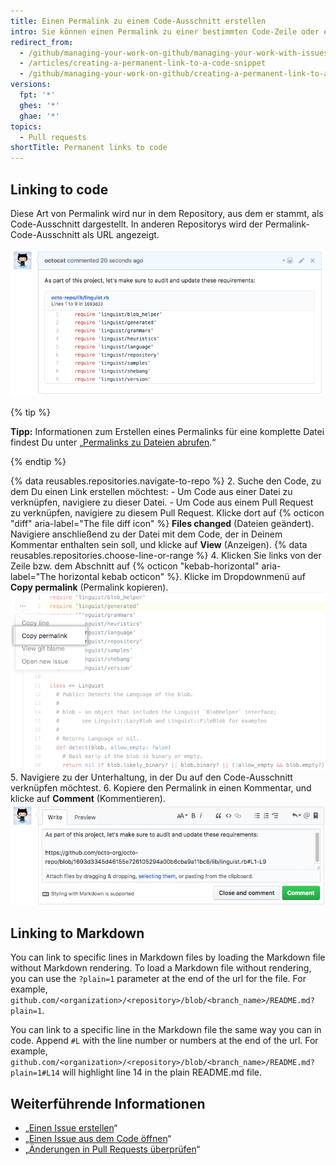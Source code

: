 ```yaml
---
title: Einen Permalink zu einem Code-Ausschnitt erstellen
intro: Sie können einen Permalink zu einer bestimmten Code-Zeile oder einem bestimmten Code-Ausschnitt in einer spezifischen Version einer Datei oder eines Pull Requests erstellen.
redirect_from:
  - /github/managing-your-work-on-github/managing-your-work-with-issues-and-pull-requests/creating-a-permanent-link-to-a-code-snippet
  - /articles/creating-a-permanent-link-to-a-code-snippet
  - /github/managing-your-work-on-github/creating-a-permanent-link-to-a-code-snippet
versions:
  fpt: '*'
  ghes: '*'
  ghae: '*'
topics:
  - Pull requests
shortTitle: Permanent links to code
---
```


## Linking to code

Diese Art von Permalink wird nur in dem Repository, aus dem er stammt, als Code-Ausschnitt dargestellt. In anderen Repositorys wird der Permalink-Code-Ausschnitt als URL angezeigt.

![In einem Kommentar dargestellter Code-Ausschnitt](/assets/images/help/repository/rendered-code-snippet.png)

{% tip %}

**Tipp:** Informationen zum Erstellen eines Permalinks für eine komplette Datei findest Du unter „[Permalinks zu Dateien abrufen](/articles/getting-permanent-links-to-files).“

{% endtip %}

{% data reusables.repositories.navigate-to-repo %}
2. Suche den Code, zu dem Du einen Link erstellen möchtest:
    - Um Code aus einer Datei zu verknüpfen, navigiere zu dieser Datei.
    - Um Code aus einem Pull Request zu verknüpfen, navigiere zu diesem Pull Request. Klicke dort auf {% octicon "diff" aria-label="The file diff icon" %} **Files changed** (Dateien geändert). Navigiere anschließend zu der Datei mit dem Code, der in Deinem Kommentar enthalten sein soll, und klicke auf **View** (Anzeigen).
{% data reusables.repositories.choose-line-or-range %}
4. Klicken Sie links von der Zeile bzw. dem Abschnitt auf {% octicon "kebab-horizontal" aria-label="The horizontal kebab octicon" %}. Klicke im Dropdownmenü auf **Copy permalink** (Permalink kopieren). ![Über 3-Punkte-Symbol erreichbares Menü mit Option zum Kopieren eines Permalinks für eine ausgewählte Zeile](/assets/images/help/repository/copy-permalink-specific-line.png)
5. Navigiere zu der Unterhaltung, in der Du auf den Code-Ausschnitt verknüpfen möchtest.
6. Kopiere den Permalink in einen Kommentar, und klicke auf **Comment** (Kommentieren). ![Kopierter Permalink in einem Kommentar im selben Repository](/assets/images/help/repository/code-snippet-permalink-in-comment.png)

## Linking to Markdown

You can link to specific lines in Markdown files by loading the Markdown file without Markdown rendering. To load a Markdown file without rendering, you can use the `?plain=1` parameter at the end of the url for the file. For example, `github.com/<organization>/<repository>/blob/<branch_name>/README.md?plain=1`.

You can link to a specific line in the Markdown file the same way you can in code. Append `#L` with the line number or numbers at the end of the url. For example, `github.com/<organization>/<repository>/blob/<branch_name>/README.md?plain=1#L14` will highlight line 14 in the plain README.md file.

## Weiterführende Informationen

- „[Einen Issue erstellen](/articles/creating-an-issue/)“
- „[Einen Issue aus dem Code öffnen](/articles/opening-an-issue-from-code/)“
- „[Änderungen in Pull Requests überprüfen](/articles/reviewing-changes-in-pull-requests/)“
